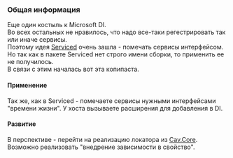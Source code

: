 ### Общая информация
Еще один костыль к Microsoft DI.  
Во всех остальных не нравилось, что надо все-таки регестрировать так или иначе сервисы.  
Поэтому идея [Serviced](https://www.nuget.org/packages/Serviced]) очень зашла - помечать сервисы интерфейсом. Но так как в пакете Serviced нет строго имени сборки, то применить ее не получилось.  
В связи с этим началась вот эта копипаста.

#### Применение
Так же, как в Serviced - помечаете сервисы нужными интерфейсами "времени жизни". 
У хоста вызываете расширения для добавления в DI.

#### Развитие
В перспективе - перейти на реализацию локатора из [Cav.Core](https://www.nuget.org/packages/Cav.Core).
Возможно реализовать "внедрение зависимости в свойство".